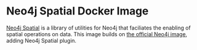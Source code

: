# Neo4j Spatial Docker Image

[Neo4j Spatial](https://github.com/neo4j-contrib/spatial) is a library of utilities for Neo4j that faciliates the enabling of spatial operations on data. This image builds on [the official Neo4j image](https://hub.docker.com/_/neo4j/), adding Neo4j Spatial plugin.

